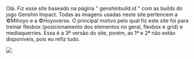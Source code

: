 Olá. Fiz esse site baseado na página " genshinbuild.id " com as builds do jogo Genshin Impact. Todas as imagens usadas neste site pertencem a ©Mihoyo e a ©Hoyoverse. O principal motivo pelo qual fiz este site foi para treinar flexbox (posicionamento dos elementos no geral, flexbox e grid) e mediaquerries. Essa é a 3ª versão do site, porém, as 1ª e 2ª não estão disponíveis, pois eu refiz tudo. 

<img src="https://pbs.twimg.com/media/FIhOSk6VkAAC7nT?format=png&name=small">